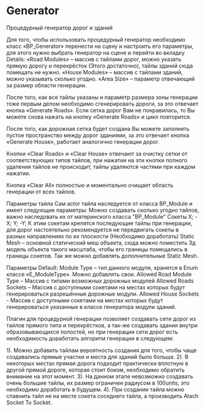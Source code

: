 # Generator
Процедурный генератор дорог и зданий

Для того, чтобы использовать процедурный генератор необходимо класс «BP_Generator» перенести на сцену и настроить его параметры, для этого нужно выбрать генератор на сцене и перейти во вкладку Details:
«Road Modules» – массив с тайлами дорог, можно указать прямую дорогу и перекрёсток (Этого достаточно), тайлы зданий сюда помещать не нужно.
«House Modules» – массив с тайлами зданий, можно указывать сколько угодно.
«Area Size» – параметр отвечающий за размер области генерации.

После того, как все тайлы указаны и параметр размера зоны генерации тоже первым делом необходимо сгенерировать дороги, за это отвечает кнопка «Generate Roads». Если сетка дорог Вам не понравилась, то Вы можете снова нажать на кнопку «Generate Roads» и цикл повторится. 

После того, как дорожная сетка будет создана Вы можете заполнить пустое пространство между дорог зданиями, за это отвечает кнопка «Generate House», работает аналогично генерации дорог.

Кнопки «Clear Roads» и «Clear House» отвечают за очистку сетки от соответствующих типов тайлов, при нажатии на эти кнопки полного удаления тайлов не происходит, тайлы удаляются частями при каждом нажатии.

Кнопка «Clear All»  полностью и моментально очищает область генерации от всех тайлов.

Параметры тайла
Сам actor тайла наследуется от класса BP_Module и имеет следующие параметры:
Можно создавать сколько угодно тайлов, важно наследовать их от материнского класса "BP_Module"
Сокеты X; -X; Y; -Y; К этим сокетам крепятся последующие тайлы при генерации, для дорог настоятельно рекомендуется не передвигать сокеты в разных направлениях по их плоскости (Необходимо доработать)
Static Mesh – основной статический меш объекта, сюда можно поместить 3д модель объекта такого масштаба, чтобы его границы помещались в границы сокетов. Так же можно добавлять дополнительные Static Mesh.

Параметры Default:
Module Type – тип данного модуля, хранятся в Enum классе «E_ModuleType». Можно добавлять свои.
Allowed Road Module Type – Массив с типами возможных дорожных модулей
Allowed Roads Sockets – Массив с доступными сокетами на местах которых будут генерироваться разрешённые дорожные модули.
Allowed House Sockets - Массив с доступными сокетами на местах которых будут генерироваться указанные в классе генератора модули зданий.




Плагин для процедурной генерации позволяет создавать сети дорог из тайлов прямого типа и перекрёстков, а так-же создавать здания внутри образовывающихся полостей, но при генерации сети дорог есть необходимость доработать алгоритм генерации в следующем:

1). Можно добавить тайлам вероятность создания для того, чтобы чаще создавались прямые участки и места для зданий было больше.
2). В некоторых местах прямая дорога подходит практически вплотную в другой прямой дороге, которая стоит боком, необходимо обратить внимание на этот момент.
3). На данном этапе невозможно создавать очень большие тайлы, их размер ограничен радиусом в 100units, это необходимо доработать в будущем.
4). При создании тайла можно спавнить тайл не на месте сокета соседнего тайла, а производить Atach Socket To Socket.
